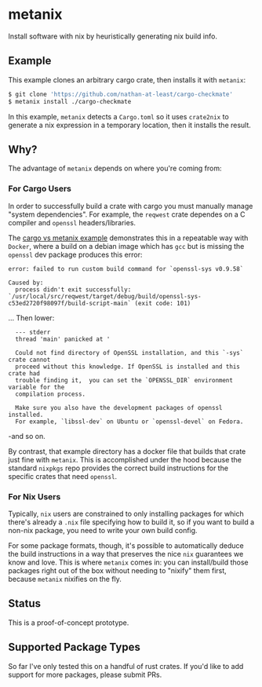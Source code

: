 # metanix

Install software with nix by heuristically generating nix build info.

## Example

This example clones an arbitrary cargo crate, then installs it with `metanix`:

```bash
$ git clone 'https://github.com/nathan-at-least/cargo-checkmate'
$ metanix install ./cargo-checkmate
```

In this example, `metanix` detects a `Cargo.toml` so it uses `crate2nix`
to generate a nix expression in a temporary location, then it installs
the result.

## Why?

The advantage of `metanix` depends on where you're coming from:

### For Cargo Users

In order to successfully build a crate with cargo you must manually manage "system dependencies". For example, the `reqwest` crate dependes on a C compiler and `openssl` headers/libraries.

The [cargo vs metanix example](./doc/examples/cargo-vs-metanix/README.md) demonstrates this in a repeatable way with `Docker`, where a build on a debian image which has `gcc` but is missing the `openssl` dev package produces this error:

```
error: failed to run custom build command for `openssl-sys v0.9.58`

Caused by:
  process didn't exit successfully: `/usr/local/src/reqwest/target/debug/build/openssl-sys-c53ed2720f98097f/build-script-main` (exit code: 101)
```

… Then lower:

```
  --- stderr
  thread 'main' panicked at '

  Could not find directory of OpenSSL installation, and this `-sys` crate cannot
  proceed without this knowledge. If OpenSSL is installed and this crate had
  trouble finding it,  you can set the `OPENSSL_DIR` environment variable for the
  compilation process.

  Make sure you also have the development packages of openssl installed.
  For example, `libssl-dev` on Ubuntu or `openssl-devel` on Fedora.
```

-and so on.

By contrast, that example directory has a docker file that builds that crate just fine with `metanix`. This is accomplished under the hood because the standard `nixpkgs` repo provides the correct build instructions for the specific crates that need `openssl`.

### For Nix Users

Typically, `nix` users are constrained to only installing packages for which there's already a `.nix` file specifying how to build it, so if you want to build a non-nix package, you need to write your own build config.

For some package formats, though, it's possible to automatically deduce the build instructions in a way that preserves the nice `nix` guarantees we know and love. This is where `metanix` comes in: you can install/build those packages right out of the box without needing to "nixify" them first, because `metanix` nixifies on the fly.

## Status

This is a proof-of-concept prototype.

## Supported Package Types

So far I've only tested this on a handful of rust crates. If you'd like
to add support for more packages, please submit PRs.
